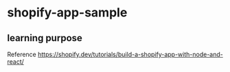 # shopify-app-sample

## learning purpose

Reference 
https://shopify.dev/tutorials/build-a-shopify-app-with-node-and-react/
